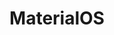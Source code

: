 ---
git: https://github.com/materialos/Icons
logohandle: materialos
sort: materialos
title: MaterialOS
website: http://materialos.com/
---